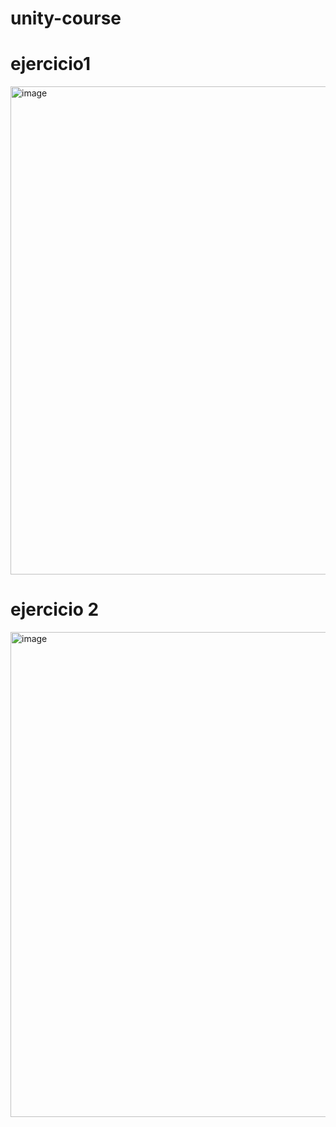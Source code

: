 # unity-course

# ejercicio1
<img width="781" alt="image" src="https://user-images.githubusercontent.com/30216841/193714203-08fa2db0-eabd-4afd-a129-72f65e7738a4.png">

# ejercicio 2
<img width="776" alt="image" src="https://user-images.githubusercontent.com/30216841/193714259-dfbcf035-82f8-44be-832d-2514faf260a7.png">
